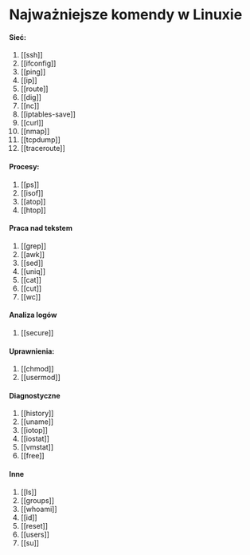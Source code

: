 # Najważniejsze komendy w Linuxie

#### Sieć:
1. [[ssh]]
2. [[ifconfig]]
3. [[ping]]
4. [[ip]]
5. [[route]]
6. [[dig]]
7. [[nc]]
8. [[iptables-save]]
9. [[curl]]
10. [[nmap]]
11. [[tcpdump]]
12. [[traceroute]]

#### Procesy:
1. [[ps]]
2. [[isof]]
3. [[atop]]
4. [[htop]]

#### Praca nad tekstem
1. [[grep]]
2. [[awk]]
3. [[sed]]
4. [[uniq]]
5. [[cat]]
6. [[cut]]
7. [[wc]]

#### Analiza logów
1. [[secure]]

#### Uprawnienia:
1. [[chmod]]
2. [[usermod]]

#### Diagnostyczne
1. [[history]]
2. [[uname]]
3. [[iotop]]
4. [[iostat]]
5. [[vmstat]]
6. [[free]]

#### Inne
1. [[ls]]
2. [[groups]]
3. [[whoami]]
4. [[id]]
5. [[reset]]
6. [[users]]
7. [[su]]


